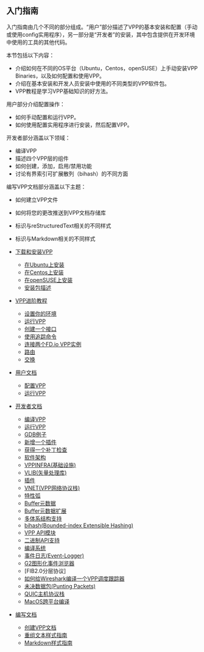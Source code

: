 ## 入门指南
入门指南由几个不同的部分组成。“用户”部分描述了VPP的基本安装和配置（手动或使用config实用程序），另一部分是“开发者”的安装，其中包含提供在开发环境中使用的工具的其他代码。

本节包括以下内容：
* 介绍如何在不同的OS平台（Ubuntu，Centos，openSUSE）上手动安装VPP Binaries，以及如何配置和使用VPP。
* 介绍在基本安装和开发人员安装中使用的不同类型的VPP软件包。
* VPP教程是学习VPP基础知识的好方法。

用户部分介绍配置操作：
* 如何手动配置和运行VPP。
* 如何使用配置实用程序进行安装，然后配置VPP。

开发者部分涵盖以下领域：
* 编译VPP
* 描述四个VPP层的组件
* 如何创建，添加，启用/禁用功能
* 讨论有界索引可扩展散列（bihash）的不同方面

编写VPP文档部分涵盖以下主题：
* 如何建立VPP文件
* 如何将您的更改推送到VPP文档存储库
* 标识与reStructuredText相关的不同样式
* 标识与Markdown相关的不同样式

* [下载和安装VPP]()
  - [在Ubuntu上安装]()
  - [在Centos上安装]()
  - [在openSUSE上安装]()
  - [安装包描述]()
* [VPP进阶教程]()
  - [设置你的环境]()
  - [运行VPP]()
  - [创建一个接口]()
  - [使用追踪命令]()
  - [连接两个FD.io VPP实例]()
  - [路由]()
  - [交换]()
* [用户文档]()
  - [配置VPP]()
  - [运行VPP]()
* [开发者文档]()
  - [编译VPP]()
  - [运行VPP]()
  - [GDB例子]()
  - [新增一个插件]()
  - [获得一个补丁检查]()
  - [软件架构]()
  - [VPPINFRA(基础设施)]()
  - [VLIB(矢量处理库)]()
  - [插件]()
  - [VNET(VPP网络协议栈)]()
  - [特性弧]()
  - [Buffer元数据]()
  - [Buffer元数据扩展]()
  - [多体系结构支持]()
  - [bihash(Bounded-index Extensible Hashing)]()
  - [VPP API模块]()
  - [二进制API支持]()
  - [编译系统]()
  - [事件日志(Event-Logger)]()
  - [G2图形化事件浏览器]()
  - [FIB2.0分层协议]
  - [如何给Wireshark编译一个VPP调度跟踪器]()
  - [未决数据包(Punting Packets)](https://github.com/penybai/vpp-docs/blob/master/Punting-Packets.md)
  - [QUIC主机协议栈]()
  - [MacOS跨平台编译]()
* [编写文档](https://github.com/penybai/vpp-docs/blob/master/Writting-Documents.md)
  - [创建VPP文档]()
  - [重组文本样式指南]()
  - [Markdown样式指南]()